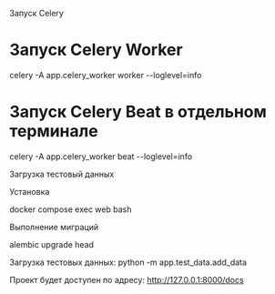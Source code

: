 Запуск Celery

# Запуск Celery Worker
celery -A app.celery_worker worker --loglevel=info

# Запуск Celery Beat в отдельном терминале
celery -A app.celery_worker beat --loglevel=info


Загрузка тестовый данных




Установка

 docker compose exec web bash

Выполнение миграций


 alembic upgrade head


Загрузка тестовых данных:
python -m app.test_data.add_data


Проект будет доступен по адресу: 
http://127.0.0.1:8000/docs
